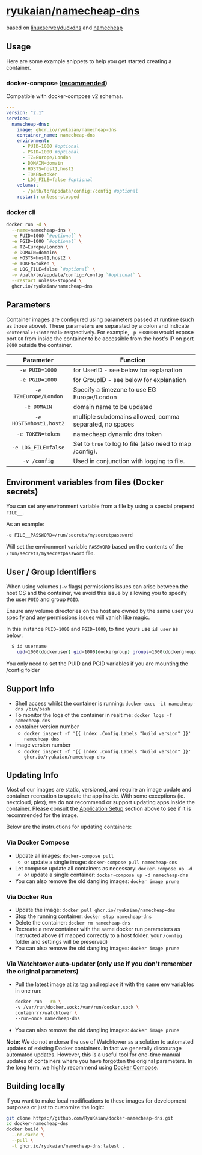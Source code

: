 # [ryukaian/namecheap-dns](https://github.com/RyuKaian/docker-namecheap-dns)

based on [linuxserver/duckdns](https://github.com/linuxserver/docker-duckdns/tree/c731e5e1d1f6d2a43a267cb3471ed7ae144c7992) and [namecheap](https://www.namecheap.com/support/knowledgebase/article.aspx/29/11/how-do-i-use-a-browser-to-dynamically-update-the-hosts-ip/)

## Usage

Here are some example snippets to help you get started creating a container.

### docker-compose ([recommended](https://docs.linuxserver.io/general/docker-compose))

Compatible with docker-compose v2 schemas.

```yaml
---
version: "2.1"
services:
  namecheap-dns:
    image: ghcr.io/ryukaian/namecheap-dns
    container_name: namecheap-dns
    environment:
      - PUID=1000 #optional
      - PGID=1000 #optional
      - TZ=Europe/London
      - DOMAIN=domain
      - HOSTS=host1,host2
      - TOKEN=token
      - LOG_FILE=false #optional
    volumes:
      - /path/to/appdata/config:/config #optional
    restart: unless-stopped
```

### docker cli

```bash
docker run -d \
  --name=namecheap-dns \
  -e PUID=1000 `#optional` \
  -e PGID=1000 `#optional` \
  -e TZ=Europe/London \
  -e DOMAIN=domain\
  -e HOSTS=host1,host2 \
  -e TOKEN=token \
  -e LOG_FILE=false `#optional` \
  -v /path/to/appdata/config:/config `#optional` \
  --restart unless-stopped \
  ghcr.io/ryukaian/namecheap-dns
```

## Parameters

Container images are configured using parameters passed at runtime (such as those above). These parameters are separated by a colon and indicate `<external>:<internal>` respectively. For example, `-p 8080:80` would expose port `80` from inside the container to be accessible from the host's IP on port `8080` outside the container.

| Parameter | Function |
| :----: | --- |
| `-e PUID=1000` | for UserID - see below for explanation |
| `-e PGID=1000` | for GroupID - see below for explanation |
| `-e TZ=Europe/London` | Specify a timezone to use EG Europe/London |
| `-e DOMAIN` | domain name to be updated |
| `-e HOSTS=host1,host2` | multiple subdomains allowed, comma separated, no spaces |
| `-e TOKEN=token` | namecheap dynamic dns token |
| `-e LOG_FILE=false` | Set to `true` to log to file (also need to map /config). |
| `-v /config` | Used in conjunction with logging to file. |

## Environment variables from files (Docker secrets)

You can set any environment variable from a file by using a special prepend `FILE__`.

As an example:

```bash
-e FILE__PASSWORD=/run/secrets/mysecretpassword
```

Will set the environment variable `PASSWORD` based on the contents of the `/run/secrets/mysecretpassword` file.

## User / Group Identifiers

When using volumes (`-v` flags) permissions issues can arise between the host OS and the container, we avoid this issue by allowing you to specify the user `PUID` and group `PGID`.

Ensure any volume directories on the host are owned by the same user you specify and any permissions issues will vanish like magic.

In this instance `PUID=1000` and `PGID=1000`, to find yours use `id user` as below:

```bash
  $ id username
    uid=1000(dockeruser) gid=1000(dockergroup) groups=1000(dockergroup)
```

You only need to set the PUID and PGID variables if you are mounting the /config folder

## Support Info

* Shell access whilst the container is running: `docker exec -it namecheap-dns /bin/bash`
* To monitor the logs of the container in realtime: `docker logs -f namecheap-dns`
* container version number
  * `docker inspect -f '{{ index .Config.Labels "build_version" }}' namecheap-dns`
* image version number
  * `docker inspect -f '{{ index .Config.Labels "build_version" }}' ghcr.io/ryukaian/namecheap-dns`

## Updating Info

Most of our images are static, versioned, and require an image update and container recreation to update the app inside. With some exceptions (ie. nextcloud, plex), we do not recommend or support updating apps inside the container. Please consult the [Application Setup](#application-setup) section above to see if it is recommended for the image.

Below are the instructions for updating containers:

### Via Docker Compose

* Update all images: `docker-compose pull`
  * or update a single image: `docker-compose pull namecheap-dns`
* Let compose update all containers as necessary: `docker-compose up -d`
  * or update a single container: `docker-compose up -d namecheap-dns`
* You can also remove the old dangling images: `docker image prune`

### Via Docker Run

* Update the image: `docker pull ghcr.io/ryukaian/namecheap-dns`
* Stop the running container: `docker stop namecheap-dns`
* Delete the container: `docker rm namecheap-dns`
* Recreate a new container with the same docker run parameters as instructed above (if mapped correctly to a host folder, your `/config` folder and settings will be preserved)
* You can also remove the old dangling images: `docker image prune`

### Via Watchtower auto-updater (only use if you don't remember the original parameters)

* Pull the latest image at its tag and replace it with the same env variables in one run:

  ```bash
  docker run --rm \
  -v /var/run/docker.sock:/var/run/docker.sock \
  containrrr/watchtower \
  --run-once namecheap-dns
  ```

* You can also remove the old dangling images: `docker image prune`

**Note:** We do not endorse the use of Watchtower as a solution to automated updates of existing Docker containers. In fact we generally discourage automated updates. However, this is a useful tool for one-time manual updates of containers where you have forgotten the original parameters. In the long term, we highly recommend using [Docker Compose](https://docs.linuxserver.io/general/docker-compose).

## Building locally

If you want to make local modifications to these images for development purposes or just to customize the logic:

```bash
git clone https://github.com/RyuKaian/docker-namecheap-dns.git
cd docker-namecheap-dns
docker build \
  --no-cache \
  --pull \
  -t ghcr.io/ryukaian/namecheap-dns:latest .
```